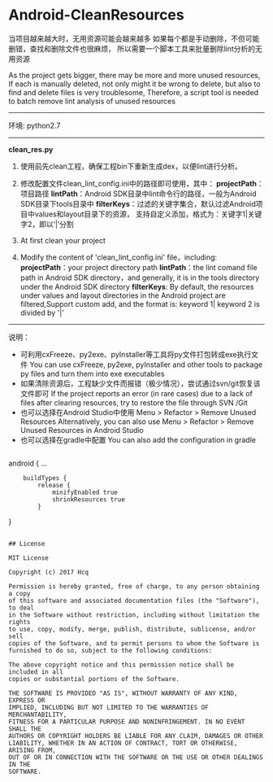 # Android-CleanResources

当项目越来越大时，无用资源可能会越来越多
如果每个都是手动删除，不但可能删错，查找和删除文件也很麻烦，
所以需要一个脚本工具来批量删除lint分析的无用资源

As the project gets bigger, there may be more and more unused resources,
If each is manually deleted, not only might it be wrong to delete, but also to find and delete files is very troublesome,
Therefore, a script tool is needed to batch remove lint analysis of unused resources

- - -

环境: python2.7

- - -

**clean_res.py**

1. 使用前先clean工程，确保工程bin下重新生成dex，以便lint进行分析。
1. 修改配置文件clean_lint_config.ini中的路径即可使用，其中：
**projectPath**：项目路径
**lintPath**：Android SDK目录中lint命令行的路径，一般为Android SDK目录下tools目录中
**filterKeys**：过滤的关键字集合，默认过滤Android项目中values和layout目录下的资源，
支持自定义添加，格式为：关键字1|关键字2，即以‘|’分割


1. At first clean your project
1. Modify the content of 'clean_lint_config.ini' file，including:
**projectPath**：your project directory path
**lintPath**：the lint comand file path in Android SDK directory，and generally, it is in the tools directory under the Android SDK directory
**filterKeys**: By default, the resources under values and layout directories in the Android project are filtered,Support custom add, and the format is: keyword 1| keyword 2 is divided by '|'

- - -

说明：
- 可利用cxFreeze、py2exe、pyInstaller等工具将py文件打包转成exe执行文件
	You can use cxFreeze, py2exe, pyInstaller and other tools to package py files and turn them into exe executables
- 如果清除资源后，工程缺少文件而报错（极少情况），尝试通过svn/git恢复该文件即可
	If the project reports an error (in rare cases) due to a lack of files after clearing resources, try to restore the file through SVN /Git
- 也可以选择在Android Studio中使用 Menu > Refactor > Remove Unused Resources
	Alternatively, you can also use Menu > Refactor > Remove Unused Resources in Android Studio
- 也可以选择在gradle中配置
	You can also add the configuration in gradle
	```
android {
        ...

        buildTypes {
            release {
            	minifyEnabled true
                shrinkResources true
            }
   }
```

## License

MIT License

Copyright (c) 2017 Hcq

Permission is hereby granted, free of charge, to any person obtaining a copy
of this software and associated documentation files (the "Software"), to deal
in the Software without restriction, including without limitation the rights
to use, copy, modify, merge, publish, distribute, sublicense, and/or sell
copies of the Software, and to permit persons to whom the Software is
furnished to do so, subject to the following conditions:

The above copyright notice and this permission notice shall be included in all
copies or substantial portions of the Software.

THE SOFTWARE IS PROVIDED "AS IS", WITHOUT WARRANTY OF ANY KIND, EXPRESS OR
IMPLIED, INCLUDING BUT NOT LIMITED TO THE WARRANTIES OF MERCHANTABILITY,
FITNESS FOR A PARTICULAR PURPOSE AND NONINFRINGEMENT. IN NO EVENT SHALL THE
AUTHORS OR COPYRIGHT HOLDERS BE LIABLE FOR ANY CLAIM, DAMAGES OR OTHER
LIABILITY, WHETHER IN AN ACTION OF CONTRACT, TORT OR OTHERWISE, ARISING FROM,
OUT OF OR IN CONNECTION WITH THE SOFTWARE OR THE USE OR OTHER DEALINGS IN THE
SOFTWARE.
